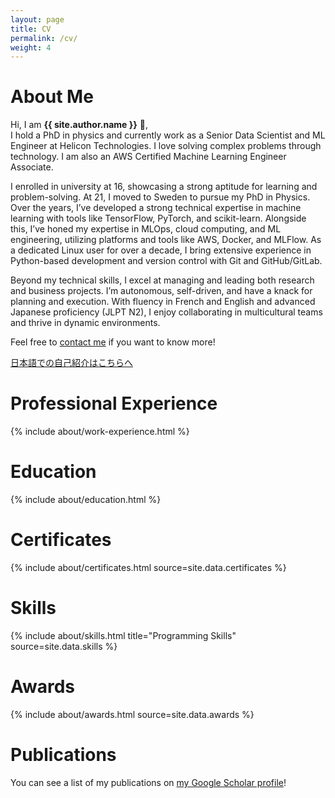 ```yaml
---
layout: page
title: CV
permalink: /cv/
weight: 4
---
```


# **About Me**

Hi, I am **{{ site.author.name }}** :wave:,<br>
I hold a PhD in physics and currently work as a Senior Data Scientist and ML Engineer at 
Helicon Technologies. I love solving complex problems through 
technology. I am also an AWS Certified Machine Learning Engineer Associate.

I enrolled in university at 16, showcasing a strong aptitude for learning and 
problem-solving. At 21, I moved to Sweden to pursue my PhD in Physics. Over the years, 
I’ve developed a strong technical expertise in machine learning with tools like
TensorFlow, PyTorch, and scikit-learn. Alongside this, I’ve honed my expertise in MLOps,
cloud computing, and ML engineering, utilizing platforms and tools like AWS, Docker, and MLFlow.
As a dedicated Linux user for over a decade, I bring extensive experience in Python-based 
development and version control with Git and GitHub/GitLab.

Beyond my technical skills, I excel at managing and leading both research and business 
projects. I’m autonomous, self-driven, and have a knack for planning and execution. With
fluency in French and English and advanced Japanese proficiency (JLPT N2), I enjoy 
collaborating in multicultural teams and thrive in dynamic environments.

Feel free to [contact me](/contact/) if you want to know more!

[日本語での自己紹介はこちらへ](/japanese-introduction/)



# Professional Experience 
<div class="row">
    {% include about/work-experience.html %}
</div>


# Education
<div class="row">
    {% include about/education.html %}
</div>

# Certificates

<div class="row">
  {% include about/certificates.html source=site.data.certificates %}
</div>

# Skills
<div class="row">
    {% include about/skills.html title="Programming Skills" source=site.data.skills %}
</div>

# Awards

<div class="row">
  {% include about/awards.html source=site.data.awards %}
</div>


# Publications
You can see a list of my publications on [my Google Scholar profile](https://scholar.google.se/citations?user=07lZ2PgAAAAJ&hl=en&citsig=APQ9KKNnx74856TPVrV9uHW7eD-3)!
